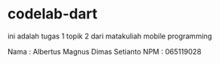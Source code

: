 # codelab-dart

ini adalah tugas 1 topik 2 dari matakuliah mobile programming

Nama  : Albertus Magnus Dimas Setianto
NPM   : 065119028
